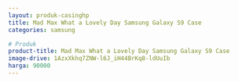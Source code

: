 ```yaml
---
layout: produk-casinghp
title: Mad Max What a Lovely Day Samsung Galaxy S9 Case
categories: samsung

# Produk
product-title: Mad Max What a Lovely Day Samsung Galaxy S9 Case
image-drive: 1AzxXkhq7ZNW-l6J_iH44BrKq8-ldUuIb
harga: 90000
---
```

